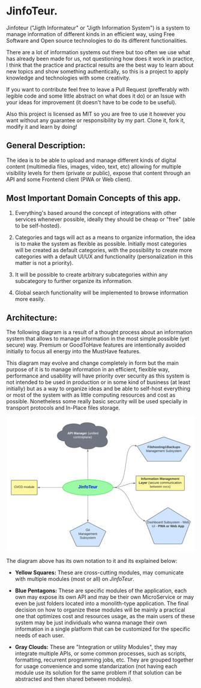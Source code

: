 # JinfoTeur.

Jinfoteur ("Jigth Informateur" or "Jigth Information System") is a system to manage information of different kinds in an efficient way, using Free Software and Open source technologies to do its different functionalities.

There are a lot of information systems out there but too often we use what has already been made for us, not questioning how does it work in practice, I think that the practice and practical results are the best way to learn about new topics and show something authentically, so this is a project to apply knowledge and technologies with some creativity.

If you want to contribute feel free to leave a Pull Request (prefferably with legible code and some little abstract on what does it do) or an Issue with your ideas for improvement (it doesn't have to be code to be useful).

Also this project is licensed as MIT so you are free to use it however you want without any guarantee or responsibility by my part. Clone it, fork it, modify it and learn by doing!

## General Description:

The idea is to be able to upload and manage different kinds of digital content (multimedia files, images, video, text, etc) allowing for multiple visibility levels for them (private or public), expose that content through an API and some Frontend client (PWA or Web client).

## Most Important Domain Concepts of this app.

1. Everything's based around the concept of integrations with other services whenever possible, ideally they should be cheap or "free" (able to be self-hosted).

2. Categories and tags will act as a means to organize information, the idea is to make the system as flexible as possible. Initially most categories will be created as default categories, with the possibility to create more categories with a default UI/UX and functionality (personalization in this matter is not a priority).

3. It will be possible to create arbitrary subcategories within any subcategory to further organize its information.

4. Global search functionality will be implemented to browse information more easily.

## Architecture:

The following diagram is a result of a thought process about an information system that allows to manage information in the most simple possible (yet secure) way. Premium or GoodToHave features are intentionally avoided initially to focus all energy into the MustHave features.

This diagram may evolve and change completely in form but the main purpose of it is to manage information in an efficient, flexible way, performance and usability will have priority over security as this system is not intended to be used in production or in some kind of business (at least initially) but as a way to organize ideas and be able to self-host everything or most of the system with as little computing resources and cost as possible. Nonetheless some really basic security will be used specially in transport protocols and In-Place files storage.

![General JinfoTeur Diagram](./docs/architecture/JinfoTeurDiagram.png)

The diagram above has its own notation to it and its explained below:

* **Yellow Squares:** These are cross-cutting modules, may comunicate with multiple modules (most or all) on _JinfoTeur_.

* **Blue Pentagons:** These are specific modules of the application, each own may expose its own API and may be their own MicroService or may even be just folders located into a monolith-type application. The final decision on how to organize these modules will be mainly a practical one that optimizes cost and resources usage, as the main users of these system may be just individuals who wanna manage their own information in a single platform that can be customized for the specific needs of each user.

* **Gray Clouds:** These are "Integration or utility Modules", they may integrate multiple APIs, or some common processes, such as scripts, formatting, recurrent programming jobs, etc. They are grouped together for usage convenience and some standarization (not having each module use its solution for the same problem if that solution can be abstracted and then shared between modules).
